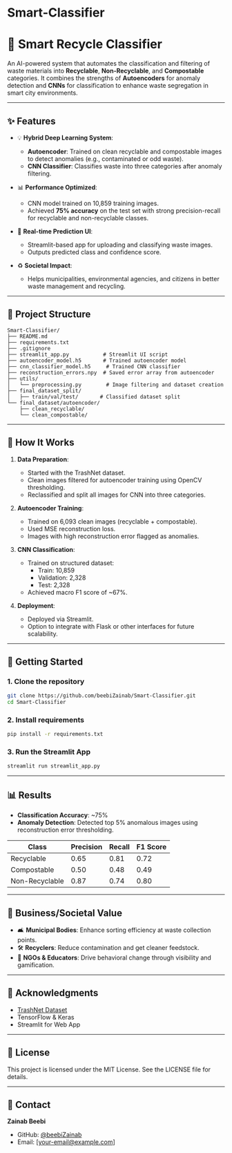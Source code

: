 # Smart-Classifier
# 🧱 Smart Recycle Classifier

An AI-powered system that automates the classification and filtering of waste materials into **Recyclable**, **Non-Recyclable**, and **Compostable** categories. It combines the strengths of **Autoencoders** for anomaly detection and **CNNs** for classification to enhance waste segregation in smart city environments.

---

## ✨ Features

- 💡 **Hybrid Deep Learning System**:
  - **Autoencoder**: Trained on clean recyclable and compostable images to detect anomalies (e.g., contaminated or odd waste).
  - **CNN Classifier**: Classifies waste into three categories after anomaly filtering.

- 📊 **Performance Optimized**:
  - CNN model trained on 10,859 training images.
  - Achieved **75% accuracy** on the test set with strong precision-recall for recyclable and non-recyclable classes.

- 🚀 **Real-time Prediction UI**:
  - Streamlit-based app for uploading and classifying waste images.
  - Outputs predicted class and confidence score.

- ♻️ **Societal Impact**:
  - Helps municipalities, environmental agencies, and citizens in better waste management and recycling.

---

## 📁 Project Structure
```
Smart-Classifier/
├── README.md
├── requirements.txt
├── .gitignore
├── streamlit_app.py           # Streamlit UI script
├── autoencoder_model.h5       # Trained autoencoder model
├── cnn_classifier_model.h5     # Trained CNN classifier
├── reconstruction_errors.npy  # Saved error array from autoencoder
├── utils/
│   └── preprocessing.py        # Image filtering and dataset creation
├── final_dataset_split/
│   ├── train/val/test/       # Classified dataset split
└── final_dataset/autoencoder/
    ├── clean_recyclable/
    └── clean_compostable/
```

---

## 📖 How It Works

1. **Data Preparation**:
   - Started with the TrashNet dataset.
   - Clean images filtered for autoencoder training using OpenCV thresholding.
   - Reclassified and split all images for CNN into three categories.

2. **Autoencoder Training**:
   - Trained on 6,093 clean images (recyclable + compostable).
   - Used MSE reconstruction loss.
   - Images with high reconstruction error flagged as anomalies.

3. **CNN Classification**:
   - Trained on structured dataset:
     - Train: 10,859
     - Validation: 2,328
     - Test: 2,328
   - Achieved macro F1 score of ~67%.

4. **Deployment**:
   - Deployed via Streamlit.
   - Option to integrate with Flask or other interfaces for future scalability.

---

## 🚀 Getting Started

### 1. Clone the repository
```bash
git clone https://github.com/beebiZainab/Smart-Classifier.git
cd Smart-Classifier
```

### 2. Install requirements
```bash
pip install -r requirements.txt
```

### 3. Run the Streamlit App
```bash
streamlit run streamlit_app.py
```

---

## 📊 Results

- **Classification Accuracy**: ~75%
- **Anomaly Detection**: Detected top 5% anomalous images using reconstruction error thresholding.

| Class          | Precision | Recall | F1 Score |
|----------------|-----------|--------|----------|
| Recyclable     | 0.65      | 0.81   | 0.72     |
| Compostable    | 0.50      | 0.48   | 0.49     |
| Non-Recyclable | 0.87      | 0.74   | 0.80     |


---

## 🌿 Business/Societal Value

- 🛋️ **Municipal Bodies**: Enhance sorting efficiency at waste collection points.
- 🛠️ **Recyclers**: Reduce contamination and get cleaner feedstock.
- 🌼 **NGOs & Educators**: Drive behavioral change through visibility and gamification.

---

## 💚 Acknowledgments

- [TrashNet Dataset](https://github.com/garythung/trashnet)
- TensorFlow & Keras
- Streamlit for Web App

---

## 📜 License
This project is licensed under the MIT License. See the LICENSE file for details.

---

## 📢 Contact
**Zainab Beebi**
- GitHub: [@beebiZainab](https://github.com/beebiZainab)
- Email: [your-email@example.com]

